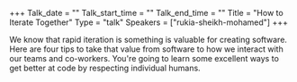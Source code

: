 +++
Talk_date = ""
Talk_start_time = ""
Talk_end_time = ""
Title = "How to Iterate Together"
Type = "talk"
Speakers = ["rukia-sheikh-mohamed"]
+++

We know that rapid iteration is something is valuable for creating software. Here are four tips to take that value from software to how we interact with our teams and co-workers. You're going to learn some excellent ways to get better at code by respecting individual humans. 
